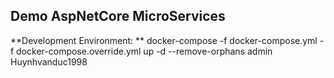 ## Demo AspNetCore MicroServices

**Development Environment: **
docker-compose  -f docker-compose.yml -f docker-compose.override.yml up -d --remove-orphans
admin
Huynhvanduc1998
